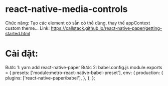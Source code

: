 # react-native-media-controls
Chức năng: Tạo các element có sẵn có thể dùng, thay thế appContext custom theme...
Link: https://callstack.github.io/react-native-paper/getting-started.html
# Cài đặt: 
Bước 1:
yarn add react-native-paper
Bước 2: babel.config.js
module.exports = {
  presets: ['module:metro-react-native-babel-preset'],
  env: {
    production: {
      plugins: ['react-native-paper/babel'],
    },
  },
};